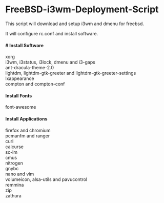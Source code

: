 # FreeBSD-i3wm-Deployment-Script
<p>This script will download and setup i3wm and dmenu for freebsd.</p>

<p>It will configure rc.conf and install software.</p>

<h4># Install Software</h4>
<p>xorg<br>
i3wm, i3status, i3lock, dmenu and i3-gaps<br>
ant-dracula-theme-2.0<br>
lightdm, lightdm-gtk-greeter and lightdm-gtk-greeter-settings<br>
lxappearance<br>
compton and compton-conf<br>

<h4>Install Fonts</h4>
<p>font-awesome</p>

<h4>Install Applications</h4>
<p>firefox and chromium<br>
pcmanfm and ranger<br>
curl<br>
calcurse<br>
sc-im<br>
cmus<br>
nitrogen<br>
gnybc<br>
nano and vim<br>
volumeicon, alsa-utils and pavucontrol<br>
remmina<br>
zip<br>
zathura<br>

